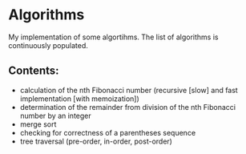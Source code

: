 # Algorithms

My implementation of some algortihms. The list of algorithms is continuously populated.

## Contents:

* calculation of the nth Fibonacci number (recursive [slow] and fast implementation [with memoization])
* determination of the remainder from division of the nth Fibonacci number by an integer
* merge sort
* checking for correctness of a parentheses sequence
* tree traversal (pre-order, in-order, post-order)

